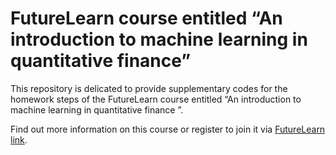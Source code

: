 # FutureLearn course entitled “An introduction to machine learning in quantitative finance”

This repository is delicated to provide supplementary codes for the homework steps of the FutureLearn course entitled “An introduction to machine learning in quantitative finance ”.

Find out more information on this course or register to join it via [FutureLearn link](https://www.futurelearn.com/courses/an-introduction-to-machine-learning-in-quantitative-finance/1). 

